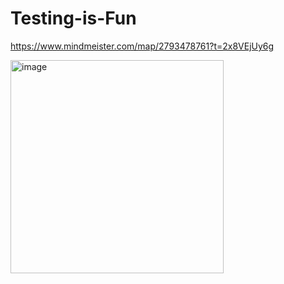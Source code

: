 # Testing-is-Fun
https://www.mindmeister.com/map/2793478761?t=2x8VEjUy6g

<img width="341" alt="image" src="https://github.com/AlyonkaNY/Testing-is-Fun/assets/134506592/5a624275-08f7-4ee2-b08b-c0683b5cfa0a">



